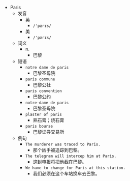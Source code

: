 - Paris
  - 发音
    - 英
      - `/'pærɪs/`
    - 美
      - `/'pærɪs/`
  - 词义
    - n.
      - 巴黎
  - 短语
    - `notre dame de paris`
      - 巴黎圣母院 
    - `paris commune`
      - 巴黎公社 
    - `paris convention`
      - 巴黎公约 
    - `notre-dame de paris`
      - 巴黎圣母院 
    - `plaster of paris`
      - 熟石膏；烧石膏 
    - `paris bourse`
      - 巴黎证券交易所 
  - 例句
    - `The murderer was traced to Paris.`
      - 那个凶手被追踪到巴黎。
    - `The telegram will intercep him at Paris.`
      - 这封电报将把他截在巴黎。
    - `We have to change for Paris at this station.`
      - 我们必须在这个车站换车去巴黎。

